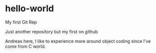 # hello-world
My first Git Rep

Just another repository but my first on github

Andreas here, I like to experience more around object coding since I've come from C world.

